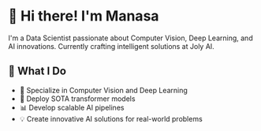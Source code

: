 # 👋 Hi there! I'm Manasa

I'm a Data Scientist passionate about Computer Vision, Deep Learning, and AI innovations. Currently crafting intelligent solutions at Joly AI.

## 🚀 What I Do

- 🤖 Specialize in Computer Vision and Deep Learning
- 🧠 Deploy SOTA transformer models
- 📊 Develop scalable AI pipelines
- 💡 Create innovative AI solutions for real-world problems

<!--
**JayaManasa/JayaManasa** is a ✨ _special_ ✨ repository because its `README.md` (this file) appears on your GitHub profile.

Here are some ideas to get you started:

- 🔭 I’m currently working on ...
- 🌱 I’m currently learning ...
- 👯 I’m looking to collaborate on ...
- 🤔 I’m looking for help with ...
- 💬 Ask me about ...
- 📫 How to reach me: ...
- 😄 Pronouns: ...
- ⚡ Fun fact: ...
-->
